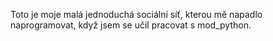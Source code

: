 Toto je moje malá jednoduchá sociální síť, kterou mě napadlo naprogramovat, když jsem se učil pracovat s mod_python.
